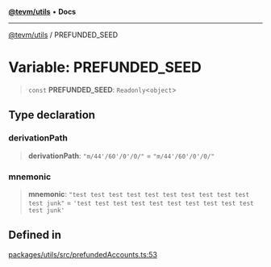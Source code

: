[**@tevm/utils**](../README.md) • **Docs**

***

[@tevm/utils](../globals.md) / PREFUNDED\_SEED

# Variable: PREFUNDED\_SEED

> `const` **PREFUNDED\_SEED**: `Readonly`\<`object`\>

## Type declaration

### derivationPath

> **derivationPath**: `"m/44'/60'/0'/0/"` = `"m/44'/60'/0'/0/"`

### mnemonic

> **mnemonic**: `"test test test test test test test test test test test junk"` = `'test test test test test test test test test test test junk'`

## Defined in

[packages/utils/src/prefundedAccounts.ts:53](https://github.com/qbzzt/tevm-monorepo/blob/main/packages/utils/src/prefundedAccounts.ts#L53)
